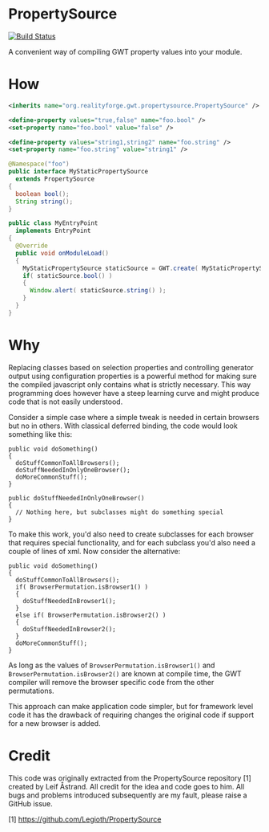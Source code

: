 PropertySource
==============

[![Build Status](https://secure.travis-ci.org/realityforge/gwt-property-source.png?branch=master)](http://travis-ci.org/realityforge/gwt-property-source)

A convenient way of compiling GWT property values into your module.

How
===

```xml
<inherits name="org.realityforge.gwt.propertysource.PropertySource" />

<define-property values="true,false" name="foo.bool" />
<set-property name="foo.bool" value="false" />

<define-property values="string1,string2" name="foo.string" />
<set-property name="foo.string" value="string1" />
```
```java
@Namespace("foo")
public interface MyStaticPropertySource
  extends PropertySource
{
  boolean bool();
  String string();
}
```
```java
public class MyEntryPoint
  implements EntryPoint
{
  @Override
  public void onModuleLoad()
  {
    MyStaticPropertySource staticSource = GWT.create( MyStaticPropertySource.class );
    if( staticSource.bool() )
    {
      Window.alert( staticSource.string() );
    }
  }
}
```

Why
===

Replacing classes based on selection properties and controlling generator output using configuration properties is a powerful method for making sure the compiled javascript only contains what is strictly necessary. This way programming does however have a steep learning curve and might produce code that is not easily understood.

Consider a simple case where a simple tweak is needed in certain browsers but no in others. With classical deferred binding, the code would look something like this:

```
public void doSomething()
{
  doStuffCommonToAllBrowsers();
  doStuffNeededInOnlyOneBrowser();
  doMoreCommonStuff();
}

public doStuffNeededInOnlyOneBrowser()
{
  // Nothing here, but subclasses might do something special
}
```
To make  this work, you'd also need to create subclasses for each browser that requires special functionality, and for each subclass you'd also need a couple of lines of xml. Now consider the alternative:
```
public void doSomething()
{
  doStuffCommonToAllBrowsers();
  if( BrowserPermutation.isBrowser1() )
  {
    doStuffNeededInBrowser1();
  }
  else if( BrowserPermutation.isBrowser2() )
  {
    doStuffNeededInBrowser2();
  }
  doMoreCommonStuff();
}
```
As long as the values of `BrowserPermutation.isBrowser1()` and `BrowserPermutation.isBrowser2()` are known at compile time, the GWT compiler will remove the browser specific code from the other permutations.

This approach can make application code simpler, but for framework level code it has the drawback of requiring changes the original code if support for a new browser is added.

Credit
======

This code was originally extracted from the PropertySource repository [1] created by Leif Åstrand. All credit for the idea and code goes to him. All bugs and problems introduced subsequently are my fault, please raise a GitHub issue.

[1] https://github.com/Legioth/PropertySource
